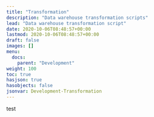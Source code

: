 ```yaml
---
title: "Transformation"
description: "Data warehouse transformation scripts"
lead: "Data warehouse transformation script"
date: 2020-10-06T08:48:57+00:00
lastmod: 2020-10-06T08:48:57+00:00
draft: false
images: []
menu:
  docs:
    parent: "Development"
weight: 100
toc: true
hasjson: true
hasobjects: false
jsonvar: Development-Transformation
---
```

test